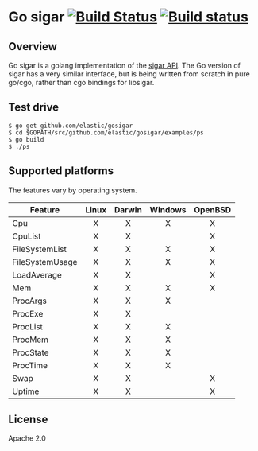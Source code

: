 # Go sigar [![Build Status](https://travis-ci.org/elastic/gosigar.svg?branch=master)](https://travis-ci.org/elastic/gosigar) [![Build status](https://ci.appveyor.com/api/projects/status/4yh6sa7u97ek5uib/branch/master?svg=true)](https://ci.appveyor.com/project/elastic-beats/gosigar/branch/master)


## Overview

Go sigar is a golang implementation of the
[sigar API](https://github.com/hyperic/sigar).  The Go version of
sigar has a very similar interface, but is being written from scratch
in pure go/cgo, rather than cgo bindings for libsigar.

## Test drive

    $ go get github.com/elastic/gosigar
    $ cd $GOPATH/src/github.com/elastic/gosigar/examples/ps
    $ go build
    $ ./ps

## Supported platforms

The features vary by operating system.

| Feature         | Linux | Darwin | Windows | OpenBSD |
|-----------------|:-----:|:------:|:-------:|:-------:|
| Cpu             |   X   |    X   |    X    |    X    |
| CpuList         |   X   |    X   |         |    X    |
| FileSystemList  |   X   |    X   |    X    |    X    |
| FileSystemUsage |   X   |    X   |    X    |    X    |
| LoadAverage     |   X   |    X   |         |    X    |
| Mem             |   X   |    X   |    X    |    X    |
| ProcArgs        |   X   |    X   |    X    |         |
| ProcExe         |   X   |    X   |         |         |
| ProcList        |   X   |    X   |    X    |         |
| ProcMem         |   X   |    X   |    X    |         |
| ProcState       |   X   |    X   |    X    |         |
| ProcTime        |   X   |    X   |    X    |         |
| Swap            |   X   |    X   |         |    X    |
| Uptime          |   X   |    X   |         |    X    |

## License

Apache 2.0
